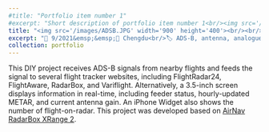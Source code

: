 ```yaml
---
#title: "Portfolio item number 1"
#excerpt: "Short description of portfolio item number 1<br/><img src='/images/500x300.png'>"
title: "<img src='/images/ADSB.JPG' width='900' height='400'><br/><br/>ADS-B Flight Receiver and Feeder"
excerpt: "📅 9/2021&emsp;&emsp;📍 Chengdu<br/>🏷️ ADS-B, antenna, analogue filter, flight tracker, Raspberry Pi, widget"
collection: portfolio
---
```


This DIY project receives ADS-B signals from nearby flights and feeds the signal to several flight tracker websites, including FlightRadar24, FlightAware, RadarBox, and Variflight. Alternatively, a 3.5-inch screen displays information in real-time, including feeder status, hourly-updated METAR, and current antenna gain. An iPhone Widget also shows the number of flight-on-radar. This project was developed based on [AirNav RadarBox XRange 2](https://www.amazon.com/AirNav-RadarBox-XRange2-Enhanced-Receiver/dp/B08DJB4BXM).



